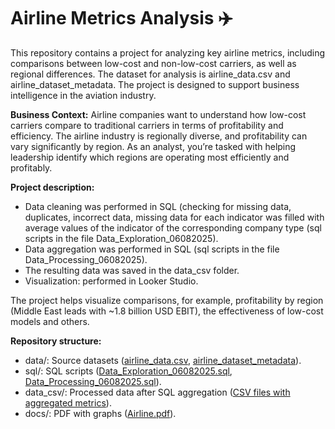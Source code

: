 # Airline Metrics Analysis  ✈️

 This repository contains a project for analyzing key airline metrics, including comparisons between low-cost and non-low-cost carriers, as well as regional differences. 
 The dataset for analysis is airline_data.csv and airline_dataset_metadata. The project is designed to support business intelligence in the aviation industry.    

**Business Context:**
Airline companies want to understand how low-cost carriers compare to traditional carriers in terms of profitability and efficiency.
The airline industry is regionally diverse, and profitability can vary significantly by region. As an analyst, you’re tasked with helping leadership identify which regions are operating most efficiently and profitably.    

**Project description:**
- Data cleaning was performed in SQL (checking for missing data, duplicates, incorrect data, missing data for each indicator was filled with average values of the indicator of the corresponding company type (sql scripts in the file Data_Exploration_06082025).
- Data aggregation was performed in SQL (sql scripts in the file Data_Processing_06082025).
- The resulting data was saved in the data_csv folder.
- Visualization: performed in Looker Studio.

The project helps visualize comparisons, for example, profitability by region (Middle East leads with ~1.8 billion USD EBIT), the effectiveness of low-cost models and others.    

**Repository structure:**
- data/: Source datasets ([airline_data.csv](https://github.com/VasylBihari/Project_Airline_Company/blob/main/airline_data.csv), [airline_dataset_metadata](https://github.com/VasylBihari/Project_Airline_Company/blob/main/airline_dataset_metadata.csv)).
- sql/: SQL scripts ([Data_Exploration_06082025.sql](https://github.com/VasylBihari/Project_Airline_Company/blob/main/sql/Data_Exploration_06082025.sql), [Data_Processing_06082025.sql](https://github.com/VasylBihari/Project_Airline_Company/blob/main/sql/Data_Processing_06082025.sql)).
- data_csv/: Processed data after SQL aggregation ([CSV files with aggregated metrics](https://github.com/VasylBihari/Project_Airline_Company/tree/main/data_csv)).
- docs/: PDF with graphs ([Airline.pdf](https://github.com/VasylBihari/Project_Airline_Company/blob/main/Dashboard_Airline.pdf)).

